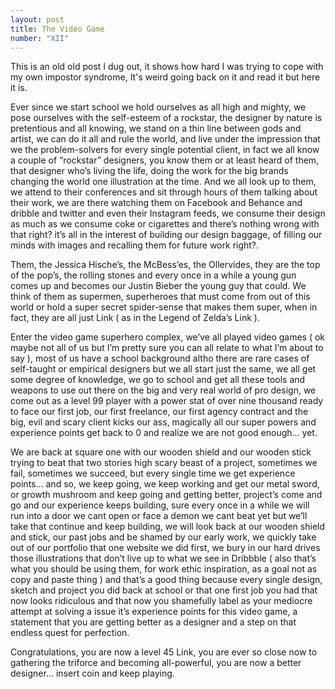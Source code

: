 ```yaml
---
layout: post
title: The Video Game
number: "XII"
---
```

This is an old old post I dug out, it shows how hard I was trying to cope with my own impostor syndrome, It's weird going back on it and read it but here it is.

Ever since we start school we hold ourselves as all high and mighty, we pose ourselves with the self-esteem of a rockstar, the designer by nature is pretentious and all knowing, we stand on a thin line between gods and artist, we can do it all and rule the world, and live under the impression that we the problem-solvers for every single potential client, in fact we all know a couple of “rockstar” designers, you know them or at least heard of them, that designer who’s living the life, doing the work for the big brands changing the world one illustration at the time. And we all look up to them, we attend to their conferences and sit through hours of them talking about their work, we are there watching them on Facebook and Behance and dribble and twitter and even their Instagram feeds, we consume their design as much as we consume coke or cigarettes and there’s nothing wrong with that right? it’s all in the interest of building our design baggage, of filling our minds with images and recalling them for future work right?.

Them, the Jessica Hische’s, the McBess’es, the Ollervides, they are the top of the pop’s, the rolling stones and every once in a while a young gun comes up and becomes our Justin Bieber the young guy that could. We think of them as supermen, superheroes that must come from out of this world or hold a super secret spider-sense that makes them super, when in fact, they are all just Link ( as in the Legend of Zelda’s Link ).

Enter the video game superhero complex, we’ve all played video games ( ok maybe not all of us but I’m pretty sure you can all relate to what I’m about to say ), most of us have a school background altho there are rare cases of self-taught or empirical designers but we all start just the same, we all get some degree of knowledge, we go to school and get all these tools and weapons to use out there on the big and very real world of pro design, we come out as a level 99 player with a power stat of over nine thousand ready to face our first job, our first freelance, our first agency contract and the big, evil and scary client kicks our ass, magically all our super powers and experience points get back to 0 and realize we are not good enough… yet.

We are back at square one with our wooden shield and our wooden stick trying to beat that two stories high scary beast of a project, sometimes we fail, sometimes we succeed, but every single time we get experience points… and so, we keep going, we keep working and get our metal sword, or growth mushroom and keep going and getting better, project’s come and go and our experience keeps building, sure every once in a while we will run into a door we cant open or face a demon we cant beat yet but we’ll take that continue and keep building, we will look back at our wooden shield and stick, our past jobs and be shamed by our early work, we quickly take out of our portfolio that one website we did first, we bury in our hard drives those illustrations that don’t live up to what we see in Dribbble ( also that’s what you should be using them, for work ethic inspiration, as a goal not as copy and paste thing ) and that’s a good thing because every single design, sketch and project you did back at school or that one first job you had that now looks ridiculous and that now you shamefully label as your mediocre attempt at solving a issue it’s experience points for this video game, a statement that you are getting better as a designer and a step on that endless quest for perfection.

Congratulations, you are now a level 45 Link, you are ever so close now to gathering the triforce and becoming all-powerful, you are now a better designer… insert coin and keep playing.
